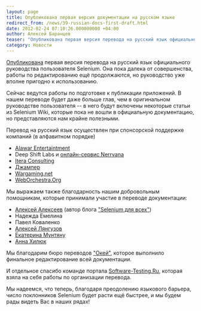 ```yaml
---
layout: page
title: Опубликована первая версия документации на русском языке
redirect_from: /news/39-russian-docs-first-draft.html
date: 2012-02-24 07:10:26.000000000 +04:00
author: Алексей Баранцев
teaser: "Опубликована первая версия перевода на русский язык официального руководства пользователя Selenium. Она пока далека от совершенства, работы по редактированию ещё продолжаются, но руководство уже вполне пригодно к использованию."
category: Новости
---
```

<p><a href="docs/note-to-the-reader">Опубликована</a> первая версия перевода на русский язык официального руководства пользователя Selenium. Она пока далека от совершенства, работы по редактированию ещё продолжаются, но руководство уже вполне пригодно к использованию.</p>
<p>Сейчас ведутся работы по подготовке к публикации приложений. В нашем переводе будет даже больше глав, чем в оригинальном руководстве пользователя -- в него будут включены некоторые статьи из Selenium Wiki, которые пока не вошли в официальную документацию, но представляются нам крайне полезными.</p>
<div id="id12" class="section">
<p>Перевод на русский язык осуществлен при спонсорской поддержке компаний (в алфавитном порядке)</p>
<ul>
<li><a href="http://www.alawar.ru/">Alawar Entertaintment</a></li>
<li>Deep Shift Labs и <a href="http://www.nerrvana.com/">онлайн-сервис Nerrvana</a></li>
<li><a href="http://www.iteraconsulting.com.ua/">Itera Consulting</a></li>
<li><a href="http://www.jumper.su/">Джампер</a></li>
<li><a href="http://wargaming.net/">Wargaming.net</a></li>
<li><a href="http://www.weborchestra.org/">WebOrchestra.Org</a></li>
</ul>
<p>Мы выражаем также благодарность нашим добровольным помощникам, которые принимали участие в переводе документации:</p>
<ul>
<li><a href="http://www.linkedin.com/pub/%D0%B0%D0%BB%D0%B5%D0%BA%D1%81%D0%B5%D0%B9-%D0%B0%D0%BB%D0%B5%D0%BA%D1%81%D0%B5%D0%B5%D0%B2/43/6a9/903">Алексей Алексеев</a> (автор блога <a href="http://seleniumforall.blogspot.com/">"Selenium для всех"</a>)</li>
<li>Надежда Емелина</li>
<li>Павел Коваленко</li>
<li><a href="http://www.linkedin.com/in/leshal">Алексей Лянгузов</a></li>
<li><a href="http://ua.linkedin.com/in/kmuntianu">Екатерина Мунтяну</a></li>
<li><a href="http://anna-khilyuk.moikrug.ru/">Анна Хилюк</a></li>
</ul>
</div>
<p id="id12" class="section">Мы благодарим бюро переводов <a href="http://www.allcorrect.ru/">"Окей"</a>, которое выполнило финальное редактирование всей документации.</p>
<p class="section">И отдельное спасибо команде портала <a href="http://software-testing.ru/">Software-Testing.Ru</a>, которая взяла на себя работы по организации перевода.</p>
<p>Мы надеемся, что теперь, благодаря преодолению языкового барьера, число поклонников Selenium будет расти ещё быстрее, и мы будем рады видеть Вас в наших рядах!</p>
